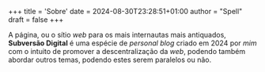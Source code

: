+++
title = 'Sobre'
date = 2024-08-30T23:28:51+01:00
author = "Spell"
draft = false
+++

A página, ou o sítio *web* para os mais internautas mais antiquados, **Subversão Digital** é uma espécie de *personal blog* criado em 2024 por *mim* com o intuito de promover a descentralização da *web*, podendo também abordar outros temas, podendo estes serem paralelos ou não.